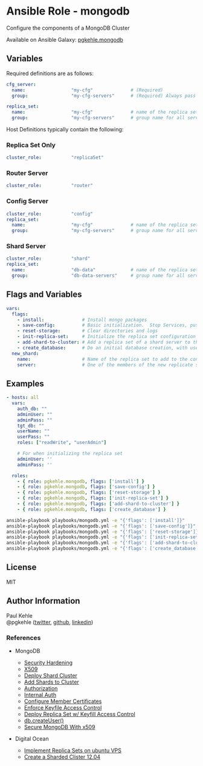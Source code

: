 # Ansible Role - mongodb

Configure the components of a MongoDB Cluster

Available on Ansible Galaxy: [pgkehle.mongodb](https://galaxy.ansible.com/pgkehle/mongodb)

## Variables

Required definitions are as follows:

```yaml
cfg_server:
  name:                 "my-cfg"              # (Required)
  group:                "my-cfg-servers"      # (Required) Always pass in the group id used for the config servers

replica_set:
  name:                 "my-cfg"              # name of the replica set for the config server (prefix of fqdn)
  group:                "my-cfg-servers"      # group name for all servers in the replica set
```

Host Definitions typically contain the following:

### Replica Set Only

```yaml
cluster_role:           "replicaSet"
```

### Router Server

```yaml
cluster_role:           "router"
```

### Config Server

```yaml
cluster_role:           "config"
replica_set:
  name:                 "my-cfg"              # name of the replica set for the config server (prefix of fqdn)
  group:                "my-cfg-servers"      # group name for all servers in the replica set
```

### Shard Server

```yaml
cluster_role:           "shard"
replica_set:
  name:                 "db-data"             # name of the replica set for the shard server (prefix of fqdn)
  group:                "db-data-servers"     # group name for all servers in the replica set
```

## Flags and Variables

```yaml
vars:
  flags:
    - install:              # Install mongo packages
    - save-config:          # Basic initialization.  Stop Services, push service/config files, restart services
    - reset-storage:        # Clear directories and logs
    - init-replica-set:     # Initialize the replica set configuration
    - add-shard-to-cluster: # Add a replica set of a shard server to the cluster of shard servers
    - create_database:      # Do an initial database creation, with username and password
  new_shard:
    name:                   # Name of the replica set to add to the config server
    server:                 # One of the members of the new replicate set to add
```

## Examples

```yaml
- hosts: all
  vars:
    auth_db: ""
    adminUser: ""
    adminPass: ""
    tgt_db: ""
    userName: ""
    userPass: ""
    roles: ["readWrite", "userAdmin"]

    # For when initializing the replica set
    adminUser: ''
    adminPass: ''

  roles:
    - { role: pgkehle.mongodb, flags: ['install'] }
    - { role: pgkehle.mongodb, flags: ['save-config'] }
    - { role: pgkehle.mongodb, flags: ['reset-storage'] }
    - { role: pgkehle.mongodb, flags: ['init-replica-set'] }
    - { role: pgkehle.mongodb, flags: ['add-shard-to-cluster'] }
    - { role: pgkehle.mongodb, flags: ['create_database'] }
```

```bash
ansible-playbook playbooks/mongodb.yml -e "{'flags': ['install']}"
ansible-playbook playbooks/mongodb.yml -e "{'flags': ['save-config']}"
ansible-playbook playbooks/mongodb.yml -e "{'flags': ['reset-storage']}"
ansible-playbook playbooks/mongodb.yml -e "{'flags': ['init-replica-set']}"
ansible-playbook playbooks/mongodb.yml -e "{'flags': ['add-shard-to-cluster']}"
ansible-playbook playbooks/mongodb.yml -e "{'flags': ['create_database']}"
```

## License

MIT

## Author Information

Paul Kehle  
@pgkehle ([twitter](https://twitter.com/pgkehle), [github](https://github.com/pgkehle), [linkedin](https://www.linkedin.com/in/pgkehle))

### References

* MongoDB
  * [Security Hardening](https://docs.mongodb.com/manual/core/security-hardening/)
  * [X509](https://docs.mongodb.com/manual/core/security-x.509/)
  * [Deploy Shard Cluster](https://docs.mongodb.com/manual/tutorial/deploy-shard-cluster/)
  * [Add Shards to Cluster](https://docs.mongodb.com/manual/tutorial/add-shards-to-shard-cluster)
  * [Authorization](https://docs.mongodb.com/manual/core/authorization/)
  * [Internal Auth](https://docs.mongodb.com/manual/core/security-internal-authentication/)
  * [Configure Member Certificates](https://docs.mongodb.com/manual/tutorial/configure-x509-member-authentication/*x509-member-certificate)
  * [Enforce Keyfile Access Control](https://docs.mongodb.com/manual/tutorial/enforce-keyfile-access-control-in-existing-replica-set/)
  * [Deploy Replica Set w/ Keyfill Access Control](https://docs.mongodb.com/v3.2/tutorial/deploy-replica-set-with-keyfile-access-control/)
  * [db.createUser()](https://docs.mongodb.com/manual/reference/method/db.createUser/#db.createUser)
  * [Secure MongoDB With x509](https://www.mongodb.com/blog/post/secure-mongodb-with-x-509-authentication)

* Digital Ocean
  * [Implement Replica Sets on ubuntu VPS](https://www.digitalocean.com/community/tutorials/how-to-implement-replication-sets-in-mongodb-on-an-ubuntu-vps)
  * [Create a Sharded Clister 12.04](https://www.digitalocean.com/community/tutorials/how-to-create-a-sharded-cluster-in-mongodb-using-an-ubuntu-12-04-vps)
